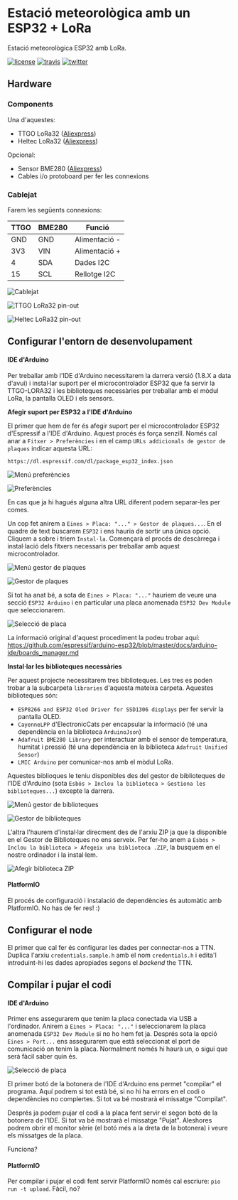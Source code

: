 # Estació meteorològica amb un ESP32 + LoRa

Estació meteorològica ESP32 amb LoRa.

[![license](https://img.shields.io/github/license/ttncat/airquality.svg)](LICENSE)
[![travis](https://travis-ci.org/ttncat/airquality.svg?branch=master)](https://travis-ci.org/ttncat/airquality)
[![twitter](https://img.shields.io/twitter/follow/ttncat.svg?style=social)](https://twitter.com/intent/follow?screen_name=ttncat)

## Hardware

### Components

Una d'aquestes:

* TTGO LoRa32 ([Aliexpress](https://www.aliexpress.com/item/TTGO-LORA32-868-915Mhz-SX1276-ESP32-Oled-display-Bluetooth-WIFI-Lora/32840222847.html))
* Heltec LoRa32 ([Aliexpress](https://es.aliexpress.com/item/1000006969786.html))

Opcional:

* Sensor BME280 ([Aliexpress](https://www.aliexpress.com/item/High-Accuracy-BME280-Digital-Sensor-Temperature-Humidity-Barometric-Pressure-Sensor-Module-GY-BME280-I2C-SPI-1/32672210336.html))
* Cables i/o protoboard per fer les connexions

### Cablejat

Farem les següents connexions:

|TTGO|BME280|Funció|
|---|---|---|
|GND|GND|Alimentació -|
|3V3|VIN|Alimentació +|
|4|SDA|Dades I2C|
|15|SCL|Rellotge I2C|

![Cablejat](images/ttgo-lora-bme280-mics.png)

![TTGO LoRa32 pin-out](images/ttgo-lora32-pinout.jpg)

![Heltec LoRa32 pin-out](images/heltec-pinout.png)

## Configurar l'entorn de desenvolupament

#### IDE d'Arduino

Per treballar amb l'IDE d'Arduino necessitarem la darrera versió (1.8.X a data d'avui) i instal·lar suport per el microcontrolador ESP32 que fa servir la TTGO-LORA32 i les biblioteques necessàries per treballar amb el mòdul LoRa, la pantalla OLED i els sensors.

**Afegir suport per ESP32 a l'IDE d'Arduino**

El primer que hem de fer és afegir suport per el microcontrolador ESP32 d'Espressif a l'IDE d'Arduino. Aquest procés és força senzill. Només cal anar a `Fitxer > Preferències` i en el camp `URLs addicionals de gestor de plaques` indicar aquesta URL:

`https://dl.espressif.com/dl/package_esp32_index.json`

![Menú preferències](images/arduino-ide-menu-preferences.jpg)

![Preferències](images/arduino-ide-preferences.jpg)

En cas que ja hi hagués alguna altra URL diferent podem separar-les per comes.

Un cop fet anirem a `Eines > Placa: "..." > Gestor de plaques...`. En el quadre de text buscarem `ESP32` i ens hauria de sortir una única opció. Cliquem a sobre i triem `Instal·la`. Començarà el procés de descàrrega i instal·lació dels fitxers necessaris per treballar amb aquest microcontrolador.

![Menú gestor de plaques](images/arduino-ide-menu-board-manager.jpg)

![Gestor de plaques](images/arduino-ide-board-manager.jpg)

Si tot ha anat bé, a sota de `Eines > Placa: "..."` hauriem de veure una secció `ESP32 Arduino` i en particular una placa anomenada `ESP32 Dev Module` que seleccionarem.

![Selecció de placa](images/arduino-ide-menu-board.jpg)

La informació original d'aquest procediment la podeu trobar aquí:
https://github.com/espressif/arduino-esp32/blob/master/docs/arduino-ide/boards_manager.md

**Instal·lar les biblioteques necessàries**

Per aquest projecte necessitarem tres biblioteques. Les tres es poden trobar a la subcarpeta `libraries` d'aquesta mateixa carpeta. Aquestes biblioteques són:

* `ESP8266 and ESP32 Oled Driver for SSD1306 displays` per fer servir la pantalla OLED.
* `CayenneLPP` d'ElectronicCats per encapsular la informació (té una dependència en la biblioteca `ArduinoJson`)
* `Adafruit BME280 Library` per interactuar amb el sensor de temperatura, humitat i pressió (té una dependència en la biblioteca `Adafruit Unified Sensor`)
* `LMIC Arduino` per comunicar-nos amb el mòdul LoRa.

Aquestes biblioques le teniu disponibles des del gestor de biblioteques de l'IDE d'Arduino (sota `Esbós > Inclou la biblioteca > Gestiona les biblioteques...`) excepte la darrera.

![Menú gestor de biblioteques](images/arduino-ide-menu-library-manager.jpg)

![Gestor de biblioteques](images/arduino-ide-library-manager.jpg)

L'altra l'haurem d'instal·lar direcment des de l'arxiu ZIP ja que la disponible en el Gestor de Biblioteques no ens serveix. Per fer-ho anem a `Esbós > Inclou la biblioteca > Afegeix una biblioteca .ZIP`, la busquem en el nostre ordinador i la instal·lem.

![Afegir biblioteca ZIP](images/arduino-ide-add-library.jpg)


#### PlatformIO

El procés de configuració i instalació de dependències és automàtic amb PlatformIO. No has de fer res! :)

## Configurar el node

El primer que cal fer és configurar les dades per connectar-nos a TTN. Duplica l'arxiu `credentials.sample.h` amb el nom `credentials.h` i edita'l introduint-hi les dades apropiades segons el *backend* the TTN.

## Compilar i pujar el codi

#### IDE d'Arduino

Primer ens assegurarem que tenim la placa conectada via USB a l'ordinador. Anirem a `Eines > Placa: "..."` i seleccionarem la placa anomenada `ESP32 Dev Module` si no ho hem fet ja. Després sota la opció `Eines > Port...` ens assegurarem que està seleccionat el port de comunicació on tenim la placa. Normalment només hi haurà un, o sigui que serà fàcil saber quin és.

![Selecció de placa](images/arduino-ide-menu-board.jpg)

El primer botó de la botonera de l'IDE d'Arduino ens permet "compilar" el programa. Aquí podrem si tot està bé, si no hi ha errors en el codi o dependències no complertes. Si tot va bé mostrarà el missatge "Compilat".

Després ja podem pujar el codi a la placa fent servir el segon botó de la botonera de l'IDE. Si tot va bé mostrarà el missatge "Pujat". Aleshores podrem obrir el monitor sèrie (el botó més a la dreta de la botonera) i veure els missatges de la placa.

Funciona?

#### PlatformIO

Per compilar i pujar el codi fent servir PlatformIO només cal escriure: `pio run -t upload`. Fàcil, no?
